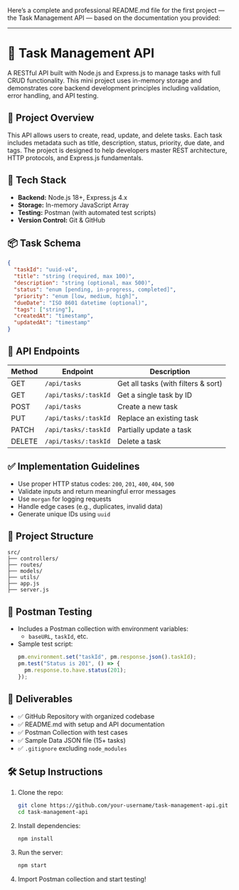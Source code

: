 Here’s a complete and professional README.md file for the first project — the Task Management API — based on the documentation you provided:

---

# 📝 Task Management API

A RESTful API built with Node.js and Express.js to manage tasks with full CRUD functionality. This mini project uses in-memory storage and demonstrates core backend development principles including validation, error handling, and API testing.

## 🚀 Project Overview

This API allows users to create, read, update, and delete tasks. Each task includes metadata such as title, description, status, priority, due date, and tags. The project is designed to help developers master REST architecture, HTTP protocols, and Express.js fundamentals.

## 🧰 Tech Stack

- **Backend:** Node.js 18+, Express.js 4.x
- **Storage:** In-memory JavaScript Array
- **Testing:** Postman (with automated test scripts)
- **Version Control:** Git & GitHub

## 📦 Task Schema

```json
{
  "taskId": "uuid-v4",
  "title": "string (required, max 100)",
  "description": "string (optional, max 500)",
  "status": "enum [pending, in-progress, completed]",
  "priority": "enum [low, medium, high]",
  "dueDate": "ISO 8601 datetime (optional)",
  "tags": ["string"],
  "createdAt": "timestamp",
  "updatedAt": "timestamp"
}
```

## 📡 API Endpoints

| Method | Endpoint                | Description                          |
|--------|-------------------------|--------------------------------------|
| GET    | `/api/tasks`            | Get all tasks (with filters & sort) |
| GET    | `/api/tasks/:taskId`    | Get a single task by ID              |
| POST   | `/api/tasks`            | Create a new task                    |
| PUT    | `/api/tasks/:taskId`    | Replace an existing task             |
| PATCH  | `/api/tasks/:taskId`    | Partially update a task              |
| DELETE | `/api/tasks/:taskId`    | Delete a task                        |

## ✅ Implementation Guidelines

- Use proper HTTP status codes: `200`, `201`, `400`, `404`, `500`
- Validate inputs and return meaningful error messages
- Use `morgan` for logging requests
- Handle edge cases (e.g., duplicates, invalid data)
- Generate unique IDs using `uuid`

## 📁 Project Structure

```
src/
├── controllers/
├── routes/
├── models/
├── utils/
├── app.js
├── server.js
```

## 🧪 Postman Testing

- Includes a Postman collection with environment variables:
  - `baseURL`, `taskId`, etc.
- Sample test script:
  ```js
  pm.environment.set("taskId", pm.response.json().taskId);
  pm.test("Status is 201", () => {
    pm.response.to.have.status(201);
  });
  ```

## 📄 Deliverables

- ✅ GitHub Repository with organized codebase
- ✅ README.md with setup and API documentation
- ✅ Postman Collection with test cases
- ✅ Sample Data JSON file (15+ tasks)
- ✅ `.gitignore` excluding `node_modules`

## 🛠 Setup Instructions

1. Clone the repo:
   ```bash
   git clone https://github.com/your-username/task-management-api.git
   cd task-management-api
   ```

2. Install dependencies:
   ```bash
   npm install
   ```

3. Run the server:
   ```bash
   npm start
   ```

4. Import Postman collection and start testing!
